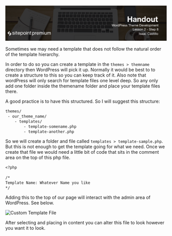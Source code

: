 ![](headings/2.8.png)

Sometimes we may need a template that does not follow the natural order of the template hierarchy.

In order to do so you can create a template in the `themes > themname` directory then WordPress will pick it up. Normally it would be best to to create a structure to this so you can keep track of it. Also note that wordPress will only search for template files one level deep. So any only add one folder inside the themename folder and place your template files there.

A good practice is to have this structured. So I will suggest this structure:

```
themes/
 - our_theme_name/
 	- templates/
 		- template-somename.php
 		- template-another.php
```

So we will create a folder and file called `templates > template-sample.php`. But this is not enough to get the template going for what we need. Once we create that file we would need a little bit of code that sits in the comment area on the top of this php file.

```
<?php

/*
Template Name: Whatever Name you like
*/
```

Adding this to the top of our page will interact with the admin area of WordPress. See below.

![Custom Template File](img/template-file.png)

After selecting and placing in content you can alter this file to look however you want it to look.
